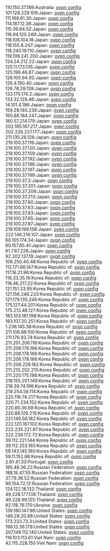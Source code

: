 110.150.37.189:Australia: [ovpn config](vpn/110_150_37_189.ovpn)  
101.128.229.109:Japan: [ovpn config](vpn/101_128_229_109.ovpn)  
111.169.81.30:Japan: [ovpn config](vpn/111_169_81_30.ovpn)  
114.187.12.36:Japan: [ovpn config](vpn/114_187_12_36.ovpn)  
115.39.64.52:Japan: [ovpn config](vpn/115_39_64_52.ovpn)  
116.94.120.249:Japan: [ovpn config](vpn/116_94_120_249.ovpn)  
118.106.104.18:Japan: [ovpn config](vpn/118_106_104_18.ovpn)  
118.155.8.247:Japan: [ovpn config](vpn/118_155_8_247.ovpn)  
118.240.19.110:Japan: [ovpn config](vpn/118_240_19_110.ovpn)  
119.106.241.200:Japan: [ovpn config](vpn/119_106_241_200.ovpn)  
124.24.212.22:Japan: [ovpn config](vpn/124_24_212_22.ovpn)  
125.11.173.135:Japan: [ovpn config](vpn/125_11_173_135.ovpn)  
125.199.46.87:Japan: [ovpn config](vpn/125_199_46_87.ovpn)  
126.100.94.92:Japan: [ovpn config](vpn/126_100_94_92.ovpn)  
126.4.190.40:Japan: [ovpn config](vpn/126_4_190_40.ovpn)  
126.76.29.139:Japan: [ovpn config](vpn/126_76_29_139.ovpn)  
133.175.174.2:Japan: [ovpn config](vpn/133_175_174_2.ovpn)  
133.32.129.46:Japan: [ovpn config](vpn/133_32_129_46.ovpn)  
14.101.4.186:Japan: [ovpn config](vpn/14_101_4_186.ovpn)  
159.28.140.236:Japan: [ovpn config](vpn/159_28_140_236.ovpn)  
160.86.184.247:Japan: [ovpn config](vpn/160_86_184_247.ovpn)  
180.57.214.179:Japan: [ovpn config](vpn/180_57_214_179.ovpn)  
202.165.167.217:Japan: [ovpn config](vpn/202_165_167_217.ovpn)  
202.226.237.177:Japan: [ovpn config](vpn/202_226_237_177.ovpn)  
211.135.28.126:Japan: [ovpn config](vpn/211_135_28_126.ovpn)  
219.100.37.119:Japan: [ovpn config](vpn/219_100_37_119.ovpn)  
219.100.37.120:Japan: [ovpn config](vpn/219_100_37_120.ovpn)  
219.100.37.159:Japan: [ovpn config](vpn/219_100_37_159.ovpn)  
219.100.37.192:Japan: [ovpn config](vpn/219_100_37_192.ovpn)  
219.100.37.196:Japan: [ovpn config](vpn/219_100_37_196.ovpn)  
219.100.37.197:Japan: [ovpn config](vpn/219_100_37_197.ovpn)  
219.100.37.199:Japan: [ovpn config](vpn/219_100_37_199.ovpn)  
219.100.37.2:Japan: [ovpn config](vpn/219_100_37_2.ovpn)  
219.100.37.201:Japan: [ovpn config](vpn/219_100_37_201.ovpn)  
219.100.37.209:Japan: [ovpn config](vpn/219_100_37_209.ovpn)  
219.100.37.213:Japan: [ovpn config](vpn/219_100_37_213.ovpn)  
219.100.37.60:Japan: [ovpn config](vpn/219_100_37_60.ovpn)  
219.100.37.63:Japan: [ovpn config](vpn/219_100_37_63.ovpn)  
219.100.37.83:Japan: [ovpn config](vpn/219_100_37_83.ovpn)  
219.100.37.85:Japan: [ovpn config](vpn/219_100_37_85.ovpn)  
219.100.37.87:Japan: [ovpn config](vpn/219_100_37_87.ovpn)  
219.109.199.158:Japan: [ovpn config](vpn/219_109_199_158.ovpn)  
222.146.216.107:Japan: [ovpn config](vpn/222_146_216_107.ovpn)  
60.105.174.34:Japan: [ovpn config](vpn/60_105_174_34.ovpn)  
60.157.85.41:Japan: [ovpn config](vpn/60_157_85_41.ovpn)  
61.7.87.226:Japan: [ovpn config](vpn/61_7_87_226.ovpn)  
92.202.137.19:Japan: [ovpn config](vpn/92_202_137_19.ovpn)  
106.250.40.48:Korea Republic of: [ovpn config](vpn/106_250_40_48.ovpn)  
112.171.66.147:Korea Republic of: [ovpn config](vpn/112_171_66_147.ovpn)  
117.16.21.96:Korea Republic of: [ovpn config](vpn/117_16_21_96.ovpn)  
118.33.35.16:Korea Republic of: [ovpn config](vpn/118_33_35_16.ovpn)  
118.46.217.22:Korea Republic of: [ovpn config](vpn/118_46_217_22.ovpn)  
121.151.33.95:Korea Republic of: [ovpn config](vpn/121_151_33_95.ovpn)  
121.156.246.233:Korea Republic of: [ovpn config](vpn/121_156_246_233.ovpn)  
121.179.135.246:Korea Republic of: [ovpn config](vpn/121_179_135_246.ovpn)  
175.127.44.201:Korea Republic of: [ovpn config](vpn/175_127_44_201.ovpn)  
175.213.48.127:Korea Republic of: [ovpn config](vpn/175_213_48_127.ovpn)  
183.103.181.198:Korea Republic of: [ovpn config](vpn/183_103_181_198.ovpn)  
183.107.20.251:Korea Republic of: [ovpn config](vpn/183_107_20_251.ovpn)  
1.236.145.38:Korea Republic of: [ovpn config](vpn/1_236_145_38.ovpn)  
211.106.88.100:Korea Republic of: [ovpn config](vpn/211_106_88_100.ovpn)  
211.176.93.74:Korea Republic of: [ovpn config](vpn/211_176_93_74.ovpn)  
211.201.206.118:Korea Republic of: [ovpn config](vpn/211_201_206_118.ovpn)  
211.206.178.166:Korea Republic of: [ovpn config](vpn/211_206_178_166.ovpn)  
211.206.178.166:Korea Republic of: [ovpn config](vpn/211_206_178_166.ovpn)  
211.206.178.166:Korea Republic of: [ovpn config](vpn/211_206_178_166.ovpn)  
211.208.229.182:Korea Republic of: [ovpn config](vpn/211_208_229_182.ovpn)  
211.210.202.215:Korea Republic of: [ovpn config](vpn/211_210_202_215.ovpn)  
211.220.175.198:Korea Republic of: [ovpn config](vpn/211_220_175_198.ovpn)  
218.155.201.149:Korea Republic of: [ovpn config](vpn/218_155_201_149.ovpn)  
218.39.74.196:Korea Republic of: [ovpn config](vpn/218_39_74_196.ovpn)  
219.254.58.114:Korea Republic of: [ovpn config](vpn/219_254_58_114.ovpn)  
220.118.74.217:Korea Republic of: [ovpn config](vpn/220_118_74_217.ovpn)  
220.71.234.152:Korea Republic of: [ovpn config](vpn/220_71_234_152.ovpn)  
220.80.36.69:Korea Republic of: [ovpn config](vpn/220_80_36_69.ovpn)  
220.88.129.215:Korea Republic of: [ovpn config](vpn/220_88_129_215.ovpn)  
221.149.56.182:Korea Republic of: [ovpn config](vpn/221_149_56_182.ovpn)  
222.120.167.102:Korea Republic of: [ovpn config](vpn/222_120_167_102.ovpn)  
222.235.221.97:Korea Republic of: [ovpn config](vpn/222_235_221_97.ovpn)  
222.239.172.72:Korea Republic of: [ovpn config](vpn/222_239_172_72.ovpn)  
39.112.221.144:Korea Republic of: [ovpn config](vpn/39_112_221_144.ovpn)  
39.112.253.165:Korea Republic of: [ovpn config](vpn/39_112_253_165.ovpn)  
58.143.145.180:Korea Republic of: [ovpn config](vpn/58_143_145_180.ovpn)  
59.11.152.88:Korea Republic of: [ovpn config](vpn/59_11_152_88.ovpn)  
2.81.41.33:Portugal: [ovpn config](vpn/2_81_41_33.ovpn)  
185.48.36.22:Russian Federation: [ovpn config](vpn/185_48_36_22.ovpn)  
188.16.47.55:Russian Federation: [ovpn config](vpn/188_16_47_55.ovpn)  
37.79.36.52:Russian Federation: [ovpn config](vpn/37_79_36_52.ovpn)  
90.154.72.12:Russian Federation: [ovpn config](vpn/90_154_72_12.ovpn)  
124.122.18.132:Thailand: [ovpn config](vpn/124_122_18_132.ovpn)  
49.228.177.138:Thailand: [ovpn config](vpn/49_228_177_138.ovpn)  
49.228.99.125:Thailand: [ovpn config](vpn/49_228_99_125.ovpn)  
92.118.76.170:Ukraine: [ovpn config](vpn/92_118_76_170.ovpn)  
139.180.147.96:United States: [ovpn config](vpn/139_180_147_96.ovpn)  
149.28.20.88:United States: [ovpn config](vpn/149_28_20_88.ovpn)  
173.233.73.3:United States: [ovpn config](vpn/173_233_73_3.ovpn)  
198.13.36.179:United States: [ovpn config](vpn/198_13_36_179.ovpn)  
207.148.112.140:United States: [ovpn config](vpn/207_148_112_140.ovpn)  
116.103.113.61:Viet Nam: [ovpn config](vpn/116_103_113_61.ovpn)  
42.115.228.150:Viet Nam: [ovpn config](vpn/42_115_228_150.ovpn)  
